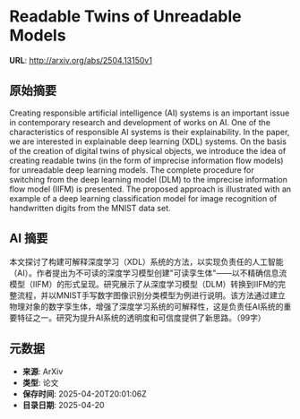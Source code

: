 # Readable Twins of Unreadable Models

**URL**: http://arxiv.org/abs/2504.13150v1

## 原始摘要

Creating responsible artificial intelligence (AI) systems is an important
issue in contemporary research and development of works on AI. One of the
characteristics of responsible AI systems is their explainability. In the
paper, we are interested in explainable deep learning (XDL) systems. On the
basis of the creation of digital twins of physical objects, we introduce the
idea of creating readable twins (in the form of imprecise information flow
models) for unreadable deep learning models. The complete procedure for
switching from the deep learning model (DLM) to the imprecise information flow
model (IIFM) is presented. The proposed approach is illustrated with an example
of a deep learning classification model for image recognition of handwritten
digits from the MNIST data set.


## AI 摘要

本文探讨了构建可解释深度学习（XDL）系统的方法，以实现负责任的人工智能（AI）。作者提出为不可读的深度学习模型创建"可读孪生体"——以不精确信息流模型（IIFM）的形式呈现。研究展示了从深度学习模型（DLM）转换到IIFM的完整流程，并以MNIST手写数字图像识别分类模型为例进行说明。该方法通过建立物理对象的数字孪生体，增强了深度学习系统的可解释性，这是负责任AI系统的重要特征之一。研究为提升AI系统的透明度和可信度提供了新思路。（99字）

## 元数据

- **来源**: ArXiv
- **类型**: 论文
- **保存时间**: 2025-04-20T20:01:06Z
- **目录日期**: 2025-04-20
